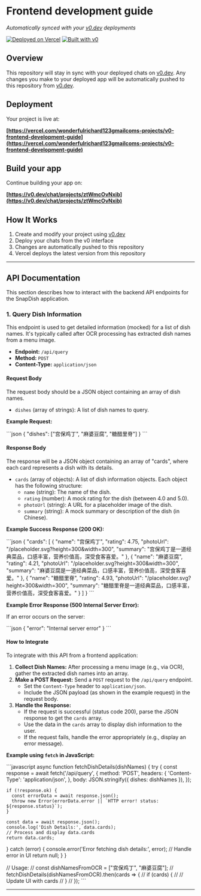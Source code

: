 # Frontend development guide

*Automatically synced with your [v0.dev](https://v0.dev) deployments*

[![Deployed on Vercel](https://img.shields.io/badge/Deployed%20on-Vercel-black?style=for-the-badge&logo=vercel)](https://vercel.com/wonderfulrichard123gmailcoms-projects/v0-frontend-development-guide)
[![Built with v0](https://img.shields.io/badge/Built%20with-v0.dev-black?style=for-the-badge)](https://v0.dev/chat/projects/ztWmcOvNxib)

## Overview

This repository will stay in sync with your deployed chats on [v0.dev](https://v0.dev).
Any changes you make to your deployed app will be automatically pushed to this repository from [v0.dev](https://v0.dev).

## Deployment

Your project is live at:

**[https://vercel.com/wonderfulrichard123gmailcoms-projects/v0-frontend-development-guide](https://vercel.com/wonderfulrichard123gmailcoms-projects/v0-frontend-development-guide)**

## Build your app

Continue building your app on:

**[https://v0.dev/chat/projects/ztWmcOvNxib](https://v0.dev/chat/projects/ztWmcOvNxib)**

## How It Works

1. Create and modify your project using [v0.dev](https://v0.dev)
2. Deploy your chats from the v0 interface
3. Changes are automatically pushed to this repository
4. Vercel deploys the latest version from this repository

---

## API Documentation

This section describes how to interact with the backend API endpoints for the SnapDish application.

### 1. Query Dish Information

This endpoint is used to get detailed information (mocked) for a list of dish names. It's typically called after OCR processing has extracted dish names from a menu image.

*   **Endpoint:** `/api/query`
*   **Method:** `POST`
*   **Content-Type:** `application/json`

#### Request Body

The request body should be a JSON object containing an array of dish names.

*   `dishes` (array of strings): A list of dish names to query.

**Example Request:**

\`\`\`json
{
  "dishes": ["宫保鸡丁", "麻婆豆腐", "糖醋里脊"]
}
\`\`\`

#### Response Body

The response will be a JSON object containing an array of "cards", where each card represents a dish with its details.

*   `cards` (array of objects): A list of dish information objects. Each object has the following structure:
    *   `name` (string): The name of the dish.
    *   `rating` (number): A mock rating for the dish (between 4.0 and 5.0).
    *   `photoUrl` (string): A URL for a placeholder image of the dish.
    *   `summary` (string): A mock summary or description of the dish (in Chinese).

**Example Success Response (200 OK):**

\`\`\`json
{
  "cards": [
    {
      "name": "宫保鸡丁",
      "rating": 4.75,
      "photoUrl": "/placeholder.svg?height=300&width=300",
      "summary": "宫保鸡丁是一道经典菜品，口感丰富，营养价值高，深受食客喜爱。"
    },
    {
      "name": "麻婆豆腐",
      "rating": 4.21,
      "photoUrl": "/placeholder.svg?height=300&width=300",
      "summary": "麻婆豆腐是一道经典菜品，口感丰富，营养价值高，深受食客喜爱。"
    },
    {
      "name": "糖醋里脊",
      "rating": 4.93,
      "photoUrl": "/placeholder.svg?height=300&width=300",
      "summary": "糖醋里脊是一道经典菜品，口感丰富，营养价值高，深受食客喜爱。"
    }
  ]
}
\`\`\`

**Example Error Response (500 Internal Server Error):**

If an error occurs on the server:

\`\`\`json
{
  "error": "Internal server error"
}
\`\`\`

#### How to Integrate

To integrate with this API from a frontend application:

1.  **Collect Dish Names:** After processing a menu image (e.g., via OCR), gather the extracted dish names into an array.
2.  **Make a POST Request:** Send a `POST` request to the `/api/query` endpoint.
    *   Set the `Content-Type` header to `application/json`.
    *   Include the JSON payload (as shown in the example request) in the request body.
3.  **Handle the Response:**
    *   If the request is successful (status code 200), parse the JSON response to get the `cards` array.
    *   Use the data in the `cards` array to display dish information to the user.
    *   If the request fails, handle the error appropriately (e.g., display an error message).

**Example using `fetch` in JavaScript:**

\`\`\`javascript
async function fetchDishDetails(dishNames) {
  try {
    const response = await fetch('/api/query', {
      method: 'POST',
      headers: {
        'Content-Type': 'application/json',
      },
      body: JSON.stringify({ dishes: dishNames }),
    });

    if (!response.ok) {
      const errorData = await response.json();
      throw new Error(errorData.error || `HTTP error! status: ${response.status}`);
    }

    const data = await response.json();
    console.log('Dish Details:', data.cards);
    // Process and display data.cards
    return data.cards;
  } catch (error) {
    console.error('Error fetching dish details:', error);
    // Handle error in UI
    return null;
  }
}

// Usage:
// const dishNamesFromOCR = ["宫保鸡丁", "麻婆豆腐"];
// fetchDishDetails(dishNamesFromOCR).then(cards => {
//   if (cards) {
//     // Update UI with cards
//   }
// });
\`\`\`

---
